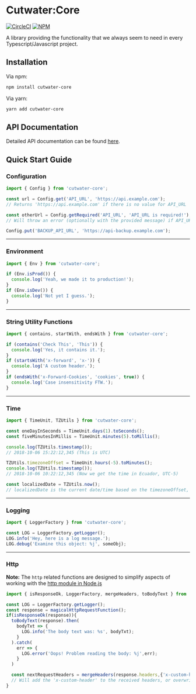 # Cutwater:Core

[![CircleCI](https://img.shields.io/circleci/project/github/CodificationOrg/cutwater-core.svg)](https://circleci.com/gh/CodificationOrg/cutwater-core)
[![NPM](https://img.shields.io/npm/v/cutwater-core.svg)](https://www.npmjs.com/package/cutwater-core)

A library providing the functionality that we always seem to need in every Typescript/Javascript project.

## Installation

Via npm:

```bash
npm install cutwater-core
```

Via yarn:

```bash
yarn add cutwater-core
```

## API Documentation

Detailed API documentation can be found [here](https://codificationorg.github.io/cutwater-core/index.html).

## Quick Start Guide

### Configuration

```typescript
import { Config } from 'cutwater-core';

const url = Config.get('API_URL', 'https://api.example.com');
// Returns 'https://api.example.com' if there is no value for API_URL

const otherUrl = Config.getRequired('API_URL', 'API_URL is required!');
// Will throw an error (optionally with the provided message) if API_URL does not exist

Config.put('BACKUP_API_URL', 'https://api-backup.example.com');
```

---

### Environment

```typescript
import { Env } from 'cutwater-core';

if (Env.isProd()) {
  console.log('Yeah, we made it to production!');
}
if (Env.isDev()) {
  console.log('Not yet I guess.');
}
```

---

### String Utility Functions

```typescript
import { contains, startWith, endsWith } from 'cutwater-core';

if (contains('Check This', 'This')) {
  console.log('Yes, it contains it.');
}
if (startsWith('x-forward', 'x-')) {
  console.log('A custom header.');
}
if (endsWith('x-Forward-Cookies', 'cookies', true)) {
  console.log('Case insensitivity FTW.');
}
```

---

### Time

```typescript
import { TimeUnit, TZUtils } from 'cutwater-core';

const oneDayInSeconds = TimeUnit.days(1).toSeconds();
const fiveMinutesInMillis = TimeUnit.minutes(5).toMillis();

console.log(TZUtils.timestamp());
// 2018-10-06 15:22:12,345 (This is UTC)

TZUtils.timezoneOffset = TimeUnit.hours(-5).toMinutes();
console.log(TZUtils.timestamp());
// 2018-10-06 10:22:12,345 (Now we get the time in Ecuador, UTC-5)

const localizedDate = TZUtils.now();
// localizedDate is the current date/time based on the timezoneOffset, Ecuador in this case.
```

---

### Logging

```typescript
import { LoggerFactory } from 'cutwater-core';

const LOG = LoggerFactory.getLogger();
LOG.info('Hey, here is a log message.');
LOG.debug('Examine this object: %j', someObj);
```

---

### Http

**Note:** The `http` related functions are designed to simplify aspects of working with the [http module in Node.js](https://nodejs.org/api/http.html)

```typescript
import { isResponseOk, LoggerFactory, mergeHeaders, toBodyText } from 'cutwater-core';

const LOG = LoggerFactory.getLogger();
const response = magicalHttpRequestFunction();
if(isResponseOk(response)){
  toBodyText(response).then(
    bodyTxt => {
      LOG.info('The body text was: %s', bodyTxt);
    }
  ).catch(
    err => {
      LOG.error('Oops! Problem reading the body: %j',err);
    }
  )

  const nextRequestHeaders = mergeHeaders(response.headers,{'x-custom-header':'Custom Value'},true);
  // Will add the 'x-custom-header' to the received headers, or overwrite if it already exists.
}
```
